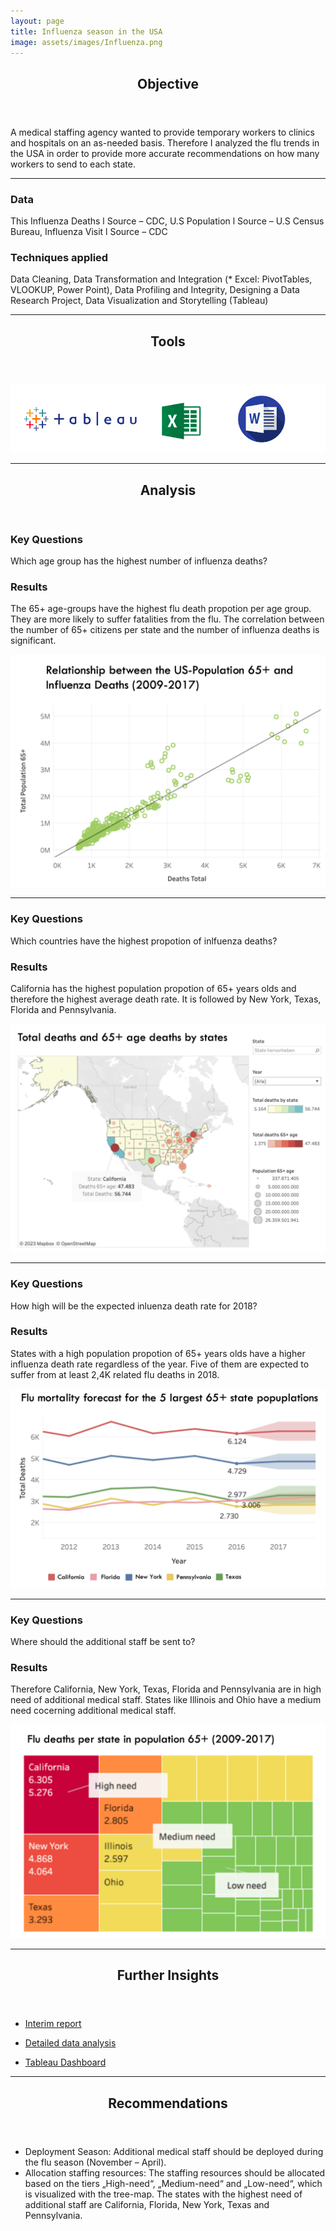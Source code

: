 ```yaml
---
layout: page
title: Influenza season in the USA
image: assets/images/Influenza.png
---
```


<header class="major">
		<h2>Objective</h2>
	</header>
<p>A medical staffing agency wanted to provide temporary workers to clinics and hospitals on an as-needed basis. Therefore I analyzed the flu trends in the USA in order to provide more accurate recommendations on how many workers to send to each state.</p>

<hr class="major" />
<div class="features">
		<article>
			<span class="icon fa-database"></span>
			<div class="content">
				<h3>Data</h3>
				<p>This Influenza Deaths l Source – CDC, U.S Population l Source – U.S Census Bureau, Influenza Visit l Source – CDC</p>
			</div>
		</article>
		<article>
			<span class="icon fa-book"></span>
			<div class="content">
				<h3>Techniques applied</h3>
				<p>Data Cleaning, Data Transformation and Integration (* Excel: PivotTables, VLOOKUP, Power Point), Data Profiling and Integrity, Designing a Data Research Project, Data Visualization and Storytelling (Tableau)</p>
			</div>
		</article>
	</div>

<hr class="major" />
<header class="major">
		<h2>Tools</h2>
	</header>
<span class="image fit"><img src="assets/images/Influenza Tools.png" alt="" /></span>

<hr class="major" />
<!-- Section -->
<section>
<header class="major">
		<h2>Analysis</h2>
	</header>
<div class="features">
	<article>
			<div class="content">
				<h3>Key Questions</h3>
				<p>Which age group has the highest number of influenza deaths?</p>
				<h3>Results</h3>
				<p>The 65+ age-groups have the highest flu death propotion per age group.
				  They are more likely to suffer fatalities from the flu.
			The correlation between the number of 65+ citizens per state and the number of influenza deaths is significant. 
</p>
				</div>
		</article>
		<article>
			<span class="image fit"><img src="assets/images/Influenza, Analyse 2.png" alt="" /></span>
		</article>
  		</div>
    
<hr class="major" />
<div class="features">	
		<article>
			<div class="content">
				<h3>Key Questions</h3>
				<p>Which countries have the highest propotion of inlfuenza deaths?</p>
				<h3>Results</h3>
				<p>California has the highest population propotion of 65+ years olds and therefore the highest average death rate. It is followed by New York, Texas, Florida and Pennsylvania. </p>
			</div>
		</article>
		<article>
  <span class="image fit"><img src="assets/images/Influenza, Analyse 3.png" alt="" /></span>
		</article>
  		</div>
   <hr class="major" />
<div class="features">	
		<article>
			<div class="content">
				<h3>Key Questions</h3>
				<p>How high will be the expected inluenza death rate for 2018?</p>
				<h3>Results</h3>
				<p>States with a high population propotion of 65+ years olds have a higher influenza death rate regardless of the year. Five of them are expected to suffer from at least 2,4K related flu deaths in 2018.</p>
			</div>
		</article>
		<article>
  <span class="image fit"><img src="assets/images/Influenza, Analyse 4.png" alt="" /></span>
		</article>
  		</div>
<hr class="major" /> 

<div class="features">	
		<article>
			<div class="content">
				<h3>Key Questions</h3>
				<p>Where should the additional staff be sent to?</p>
				<h3>Results</h3>
				<p>Therefore California, New York, Texas, Florida and Pennsylvania are in high need of additional medical staff. States like Illinois and Ohio have a medium need cocerning additional medical staff.</p>
			</div>
		</article>
		<article>
			<span class="image fit"><img src="assets/images/Influenza Analyse 4.png" alt="" /></span>
		</article>
  		</div>

<hr class="major" />

<header class="major">
		<h2>Further Insights</h2>
	</header>

<div class="row">
	<div class="4u 12u$(medium)">
		<ul class="actions">
			<li><a href="https://www.dropbox.com/scl/fi/ehh6tgn6i7lrjnptlrh8n/1.10-Interim-report.pdf?rlkey=kclfvmvqfo9h3k87c6bz4l0nm&dl=0" class="button special icon fa-file-pdf-o">Interim report</a></li></ul>
			 </div>
	<div class="4u 12u$(medium)">
		<ul class="actions">	
			<li><a href="https://www.dropbox.com/scl/fo/4wxa2qximfgfigq0zxoaw/h?rlkey=dpke7j4i5ongokm9ml7akla6v&dl=0" class="button special icon fa-edit">Detailed data analysis</a></li></ul>
	 </div>
   	<div class="4u 12u$(medium)">
		<ul class="actions">	
   	<li><a href="https://public.tableau.com/views/PreparingforInfluenzaSeason_16828315071710/PreparingforInfluenzaseason2?:language=de-DE&:display_count=n&:origin=viz_share_link" class="button special icon fa-laptop">Tableau Dashboard</a></li></ul>
 </div>
  </div>
  
<hr class="major" />
<div class="content">
	<header class="major">
		<h2>Recommendations</h2>
	</header>
<ul>
					<li>Deployment Season: Additional medical staff should be deployed during the flu season
  (November – April).</li>
					<li>Allocation staffing resources: The staffing resources should be allocated based on the tiers „High-need“, „Medium-need“ and „Low-need“, which is visualized with the tree-map. The states with the highest need of additional staff are California, Florida, New York, Texas and Pennsylvania.</li>	
</ul> 
</div>
